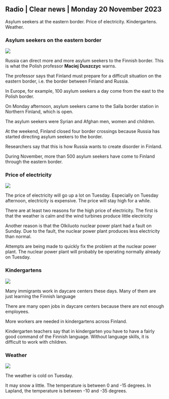 ## Radio \| Clear news \| Monday 20 November 2023

Asylum seekers at the eastern border. Price of electricity. Kindergartens. Weather.

### Asylum seekers on the eastern border

![](https://images.cdn.yle.fi/image/upload/c_crop,h_2268,w_4028,x_0,y_0/ar_1.777777777777777,c_fill,g_faces,h_675,w_1200/dpr_1.0/q_auto:eco/f_auto/fl_lossy/v1700423531/39-1203119655a67178e33b)

Russia can direct more and more asylum seekers to the Finnish border. This is what the Polish professor **Maciej Duszczyc** warns.

The professor says that Finland must prepare for a difficult situation on the eastern border, i.e. the border between Finland and Russia.

In Europe, for example, 100 asylum seekers a day come from the east to the Polish border.

On Monday afternoon, asylum seekers came to the Salla border station in Northern Finland, which is open.

The asylum seekers were Syrian and Afghan men, women and children.

At the weekend, Finland closed four border crossings because Russia has started directing asylum seekers to the border.

Researchers say that this is how Russia wants to create disorder in Finland.

During November, more than 500 asylum seekers have come to Finland through the eastern border.

### Price of electricity

![](https://images.cdn.yle.fi/image/upload/c_crop,h_3375,w_6000,x_0,y_467/ar_1.777777777777777,c_fill,g_faces,h_675,w_1200/dpr_1.0/q_auto:eco/f_auto/fl_lossy/v1691842960/39-106121063c8f48238bcf)

The price of electricity will go up a lot on Tuesday. Especially on Tuesday afternoon, electricity is expensive. The price will stay high for a while.

There are at least two reasons for the high price of electricity. The first is that the weather is calm and the wind turbines produce little electricity

Another reason is that the Olkiluoto nuclear power plant had a fault on Sunday. Due to the fault, the nuclear power plant produces less electricity than normal.

Attempts are being made to quickly fix the problem at the nuclear power plant. The nuclear power plant will probably be operating normally already on Tuesday.

### Kindergartens

![](https://images.cdn.yle.fi/image/upload/c_crop,h_3375,w_6000,x_0,y_134/ar_1.7777777777777777,c_fill,g_faces,h_675,w_1200/dpr_1.0/q_auto:eco/f_auto/fl_lossy/v1700133967/39-12015336555f596ca4eb)

Many immigrants work in daycare centers these days. Many of them are just learning the Finnish language

There are many open jobs in daycare centers because there are not enough employees.

More workers are needed in kindergartens across Finland.

Kindergarten teachers say that in kindergarten you have to have a fairly good command of the Finnish language. Without language skills, it is difficult to work with children.

### Weather

![](https://images.cdn.yle.fi/image/upload/c_crop,h_1080,w_1919,x_0,y_0/ar_1.7777777777777777,c_fill,g_faces,h_675,w_1200/dpr_1.0/q_auto:eco/f_auto/fl_lossy/v1700492173/39-1203681655b7364e6c83)

The weather is cold on Tuesday.

It may snow a little. The temperature is between 0 and -15 degrees. In Lapland, the temperature is between -10 and -35 degrees.
